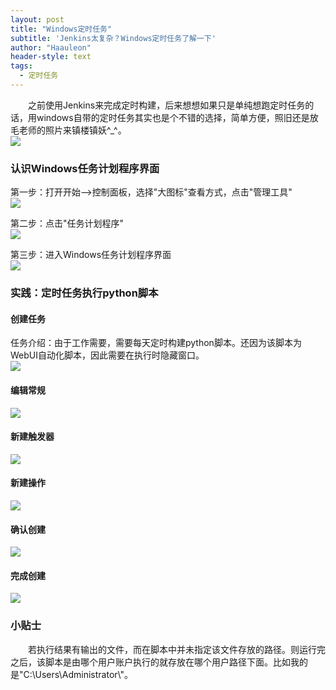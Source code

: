 ```yaml
---
layout: post
title: "Windows定时任务"
subtitle: 'Jenkins太复杂？Windows定时任务了解一下'
author: "Haauleon"
header-style: text
tags:
  - 定时任务
---
```


&emsp;&emsp;之前使用Jenkins来完成定时构建，后来想想如果只是单纯想跑定时任务的话，用windows自带的定时任务其实也是个不错的选择，简单方便，照旧还是放毛老师的照片来镇楼镇妖&#94;&#95;&#94;。      
![](\img\in-post\2018-11-19-WindowsCrontab\1.gif)




### 认识Windows任务计划程序界面
第一步：打开开始&#45;&#45;&#62;控制面板，选择&#34;大图标&#34;查看方式，点击&#34;管理工具&#34;        
![](\img\in-post\2018-11-19-WindowsCrontab\1.jpg)      

第二步：点击&#34;任务计划程序&#34;       
![](\img\in-post\2018-11-19-WindowsCrontab\2.jpg)      

第三步：进入Windows任务计划程序界面       
![](\img\in-post\2018-11-19-WindowsCrontab\3.jpg)


### 实践：定时任务执行python脚本
#### 创建任务
任务介绍：由于工作需要，需要每天定时构建python脚本。还因为该脚本为WebUI自动化脚本，因此需要在执行时隐藏窗口。        
![](\img\in-post\2018-11-19-WindowsCrontab\4.jpg)        

#### 编辑常规
![](\img\in-post\2018-11-19-WindowsCrontab\5.jpg)

#### 新建触发器
![](\img\in-post\2018-11-19-WindowsCrontab\6.jpg)

#### 新建操作
![](\img\in-post\2018-11-19-WindowsCrontab\7.jpg)

#### 确认创建
![](\img\in-post\2018-11-19-WindowsCrontab\9.jpg)

#### 完成创建
![](\img\in-post\2018-11-19-WindowsCrontab\10.jpg)

### 小贴士
&emsp;&emsp;若执行结果有输出的文件，而在脚本中并未指定该文件存放的路径。则运行完之后，该脚本是由哪个用户账户执行的就存放在哪个用户路径下面。比如我的是&#34;C&#58;&#92;Users&#92;Administrator&#92;&#34;。